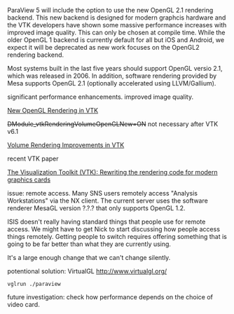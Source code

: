 ParaView 5 will include the option to use the new OpenGL 2.1 rendering backend. This new backend is designed for modern graphcis hardware and the VTK developers have shown some massive performance increases with improved image quality. This can only be chosen at compile time. While the older OpenGL 1 backend is currently default for all but iOS and Android, we expect it will be deprecated as new work focuses on the OpenGL2 rendering backend. 

Most systems built in the last five years should support OpenGL versio 2.1, which was released in 2006. 
In addition, software rendering provided by Mesa supports OpenGL 2.1 (optionally accelerated using LLVM/Gallium).

significant performance enhancements. improved image quality. 

[New OpenGL Rendering in VTK](http://www.kitware.com/source/home/post/144)

~~DModule_vtkRenderingVolumeOpenGLNew=ON~~ not necessary after VTK v6.1

[Volume Rendering Improvements in VTK](http://www.kitware.com/source/home/post/154)

recent VTK paper

[The Visualization Toolkit (VTK): Rewriting the rendering code for modern graphics cards](http://www.sciencedirect.com/science/article/pii/S2352711015000035)

issue: remote access. Many SNS users remotely access "Analysis Workstations" via the NX client. The current server uses
the software renderer MesaGL version ?.?.? that only supports OpenGL 1.2.

ISIS doesn't really having standard things that people use for remote access. 
We might have to get Nick to start discussing how people access things remotely. 
Getting people to switch requires offering something that is going to be far 
better than what they are currently using. 

It's a large enough change that we can't change silently.

potentional solution: VirtualGL http://www.virtualgl.org/

`vglrun ./paraview`

future investigation: check how performance depends on the choice of video card.
